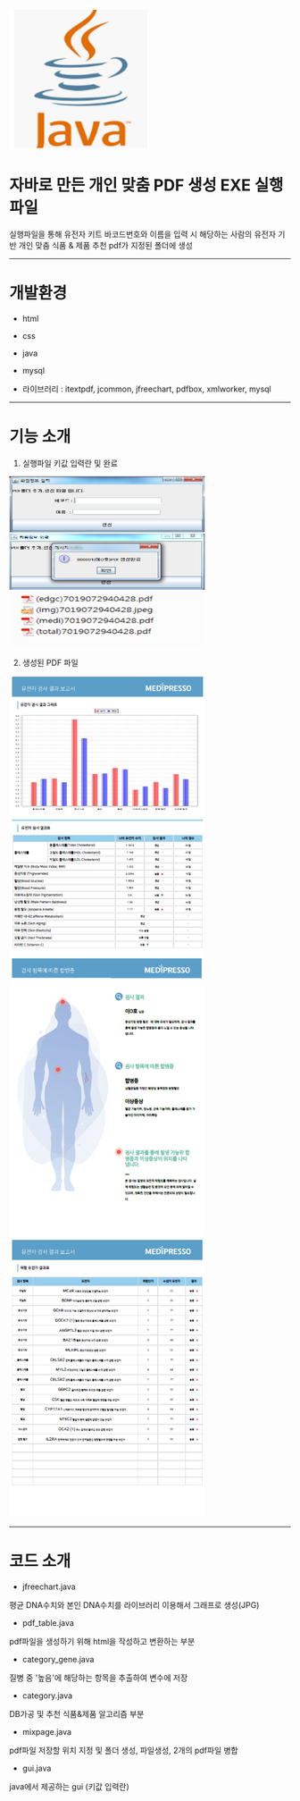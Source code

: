 <img src="./readme_img/java.png" width="250px" height="250px" alt="java"></img><br/>

# 자바로 만든 개인 맞춤 PDF 생성 EXE 실행파일

실행파일을 통해 유전자 키트 바코드번호와 이름을 입력 시 해당하는 사람의 유전자 기반 개인 맞춤 식품 & 제품 추천 pdf가 지정된 폴더에 생성

***

# 개발환경 

* html

* css

* java

* mysql

* 라이브러리 : itextpdf, jcommon, jfreechart, pdfbox, xmlworker, mysql

***

# 기능 소개

1. 실행파일 키값 입력란 및 완료   

<img src="./readme_img/입력란.png" width="350px" height="100px" alt="실행파일"><img>
<img src="./readme_img/입력완료.png" width="350px" height="100px" alt="실행파일"><img>
<img src="./readme_img/파일list.png" width="350px" height="100px" alt="pdf"><img><br/>

2. 생성된 PDF 파일

<img src="./readme_img/pdf1.png" width="350px" height="500px" alt="pdf"><img>
<img src="./readme_img/pdf2.png" width="350px" height="500px" alt="pdf"><img>
<img src="./readme_img/pdf3.png" width="350px" height="500px" alt="pdf"><img><br/>

***

# 코드 소개 

* jfreechart.java   

평균 DNA수치와 본인 DNA수치를 라이브러리 이용해서 그래프로 생성(JPG)

* pdf_table.java   

pdf파일을 생성하기 위해 html을 작성하고 변환하는 부분

* category_gene.java   

질병 중 '높음'에 해당하는 항목을 추출하여 변수에 저장 

* category.java   

DB가공 및 추천 식품&제품 알고리즘 부분

* mixpage.java   

pdf파일 저장할 위치 지정 및 폴더 생성, 파일생성, 2개의 pdf파일 병합

* gui.java   

java에서 제공하는 gui (키값 입력란)
